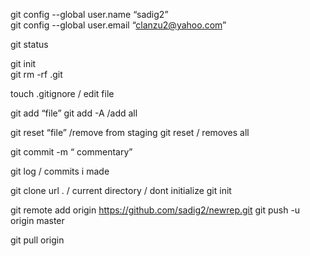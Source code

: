 git config --global user.name “sadig2”  
git config --global user.email “clanzu2@yahoo.com”  

git status  

git init    
git rm -rf .git  

touch .gitignore  / edit file 

git add “file” 
git add -A   /add all

git reset “file” /remove from staging 
git reset  / removes all

git commit -m “ commentary”

git log / commits i made

git clone  url  .  / current directory  / dont initialize git init 



git remote add origin https://github.com/sadig2/newrep.git
git push -u origin master

git pull origin
